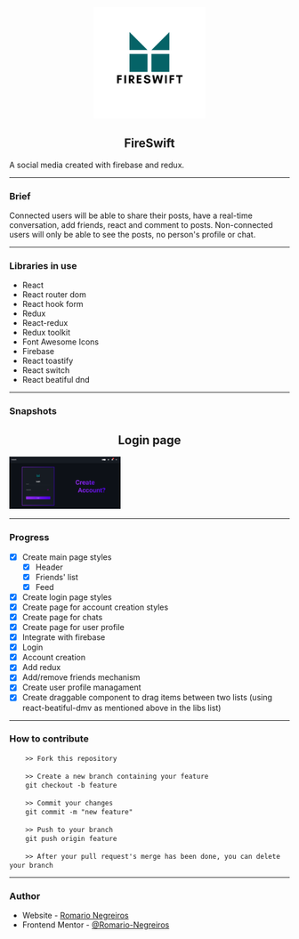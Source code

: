 <p align="center">
    <img width="200" src="./src/assets/logo.png" alt="Fire Swift Logo"></img>
    <h2 align="center" >FireSwift</h2>
</p>

A social media created with firebase and redux.

---

### Brief

Connected users will be able to share their posts, have a real-time conversation, add friends, react and comment to posts.
Non-connected users will only be able to see the posts, no person's profile or chat.

---

### Libraries in use

- React
- React router dom
- React hook form
- Redux
- React-redux
- Redux toolkit
- Font Awesome Icons
- Firebase
- React toastify
- React switch
- React beatiful dnd

---

### Snapshots

<p align="center">
    <h2 align="center" >Login page</h2>
    <img width="200" src="./src/assets/login-page-snapshot.png" alt="Login page snapshot"></img>
</p>

---

### Progress

- [x] Create main page styles
  - [x] Header
  - [x] Friends' list
  - [x] Feed
- [x] Create login page styles
- [x] Create page for account creation styles
- [x] Create page for chats
- [x] Create page for user profile
- [x] Integrate with firebase
- [x] Login
- [x] Account creation
- [x] Add redux 
- [x] Add/remove friends mechanism
- [x] Create user profile managament 
- [x] Create draggable component to drag items between two lists (using react-beatiful-dmv as mentioned above in the libs list)

---

### How to contribute

```
    >> Fork this repository

    >> Create a new branch containing your feature
    git checkout -b feature

    >> Commit your changes
    git commit -m "new feature"

    >> Push to your branch
    git push origin feature

    >> After your pull request's merge has been done, you can delete your branch

```

---

### Author

- Website - [Romario Negreiros](https://romario-negreiros.github.io/Romario-frontend/)
- Frontend Mentor - [@Romario-Negreiros](https://www.frontendmentor.io/profile/Romario-Negreiros)
